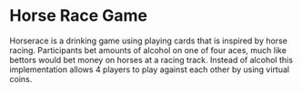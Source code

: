 # Horse Race Game

Horserace is a drinking game using playing cards that is inspired by horse racing. Participants bet amounts of alcohol on one of four aces, much like bettors would bet money on horses at a racing track. Instead of alcohol this implementation allows 4 players to play against each other by using virtual coins.
